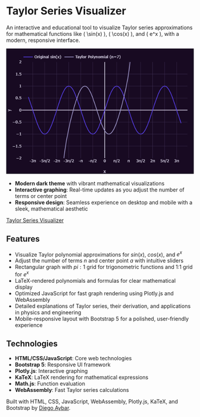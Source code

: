 # Taylor Series Visualizer

An interactive and educational tool to visualize Taylor series approximations for mathematical functions like \( \sin(x) \), \( \cos(x) \), and \( e^x \), with a modern, responsive interface.

![Taylor Series Visualizer](assets/images/taylor-series-screenshot.png)

- **Modern dark theme** with vibrant mathematical visualizations
- **Interactive graphing**: Real-time updates as you adjust the number of terms or center point
- **Responsive design**: Seamless experience on desktop and mobile with a sleek, mathematical aesthetic

[Taylor Series Visualizer](https://diegoaybar.github.io/taylor-series-visualizer/public/)

## Features
- Visualize Taylor polynomial approximations for $sin(x)$, $cos(x)$, and $e^x$
- Adjust the number of terms $n$ and center point $a$ with intuitive sliders
- Rectangular graph with $pi:1$ grid for trigonometric functions and 1:1 grid for $e^x$
- LaTeX-rendered polynomials and formulas for clear mathematical display
- Optimized JavaScript for fast graph rendering using Plotly.js and WebAssembly
- Detailed explanations of Taylor series, their derivation, and applications in physics and engineering
- Mobile-responsive layout with Bootstrap 5 for a polished, user-friendly experience

## Technologies
- **HTML/CSS/JavaScript**: Core web technologies
- **Bootstrap 5**: Responsive UI framework
- **Plotly.js**: Interactive graphing
- **KaTeX**: LaTeX rendering for mathematical expressions
- **Math.js**: Function evaluation
- **WebAssembly**: Fast Taylor series calculations

Built with HTML, CSS, JavaScript, WebAssembly, Plotly.js, KaTeX, and Bootstrap by [Diego Aybar](https://github.com/diegoaybar).